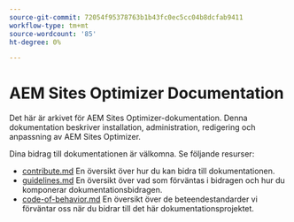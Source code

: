 ```yaml
---
source-git-commit: 72054f95378763b1b43fc0ec5cc04b8dcfab9411
workflow-type: tm+mt
source-wordcount: '85'
ht-degree: 0%

---
```

# AEM Sites Optimizer Documentation

Det här är arkivet för AEM Sites Optimizer-dokumentation. Denna dokumentation beskriver installation, administration, redigering och anpassning av AEM Sites Optimizer.

Dina bidrag till dokumentationen är välkomna. Se följande resurser:

* [contribute.md](contributing.md) En översikt över hur du kan bidra till dokumentationen.
* [guidelines.md](guidelines.md) En översikt över vad som förväntas i bidragen och hur du komponerar dokumentationsbidragen.
* [code-of-behavior.md](code-of-conduct.md) En översikt över de beteendestandarder vi förväntar oss när du bidrar till det här dokumentationsprojektet.
